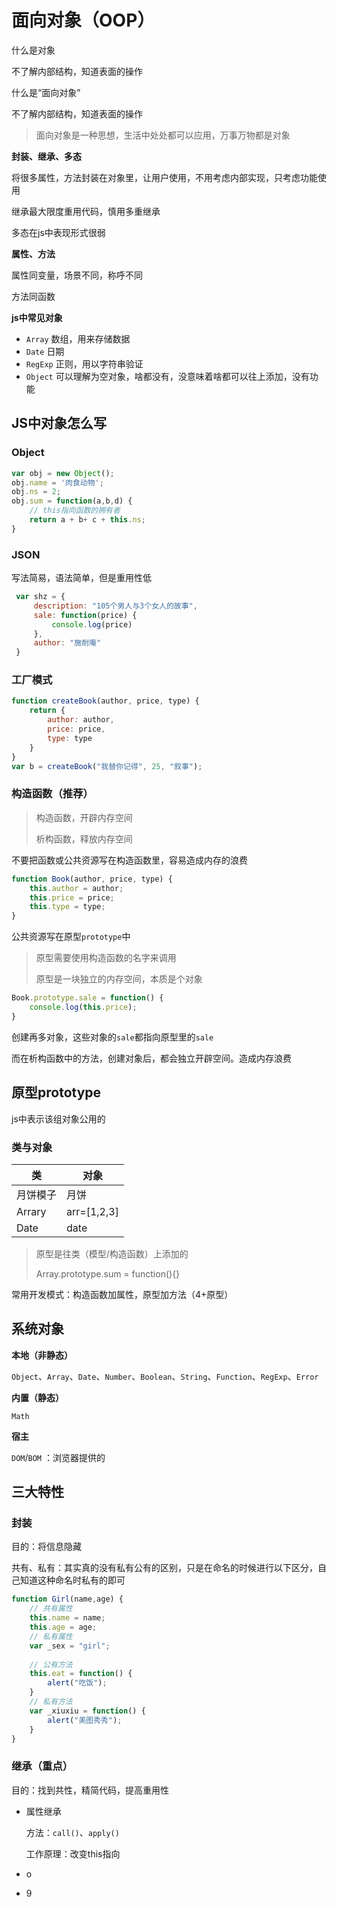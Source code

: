 # 面向对象（OOP）

什么是对象

不了解内部结构，知道表面的操作

什么是“面向对象”

不了解内部结构，知道表面的操作

> 面向对象是一种思想，生活中处处都可以应用，万事万物都是对象

**封装、继承、多态**

将很多属性，方法封装在对象里，让用户使用，不用考虑内部实现，只考虑功能使用

继承最大限度重用代码，慎用多重继承

多态在js中表现形式很弱

**属性、方法**

属性同变量，场景不同，称呼不同

方法同函数

**js中常见对象**

* `Array` 数组，用来存储数据
* `Date` 日期
* `RegExp` 正则，用以字符串验证
* `Object` 可以理解为空对象，啥都没有，没意味着啥都可以往上添加，没有功能



## JS中对象怎么写

### Object

```js
var obj = new Object();
obj.name = '肉食动物';
obj.ns = 2;
obj.sum = function(a,b,d) {
    // this指向函数的拥有者
    return a + b+ c + this.ns;
}
```

### JSON

写法简易，语法简单，但是重用性低

```js
 var shz = {
     description: "105个男人与3个女人的故事",
     sale: function(price) {
         console.log(price)
     },
     author: "施耐庵"
 }
```

### 工厂模式

```js
function createBook(author, price, type) {
    return {
        author: author,
        price: price,
        type: type
    }
}
var b = createBook("我替你记得", 25, "叙事");
```

### 构造函数（推荐）

> 构造函数，开辟内存空间
>
> 析构函数，释放内存空间

不要把函数或公共资源写在构造函数里，容易造成内存的浪费

```js
function Book(author, price, type) {
    this.author = author;
    this.price = price;
    this.type = type;
}
```

 公共资源写在原型`prototype`中

> 原型需要使用构造函数的名字来调用
>
> 原型是一块独立的内存空间，本质是个对象

```js
Book.prototype.sale = function() {
    console.log(this.price);
}
```

创建再多对象，这些对象的`sale`都指向原型里的`sale`

而在析构函数中的方法，创建对象后，都会独立开辟空间。造成内存浪费



## 原型prototype

js中表示该组对象公用的

### 类与对象

| 类       | 对象        |
| -------- | ----------- |
| 月饼模子 | 月饼        |
| Arrary   | arr=[1,2,3] |
| Date     | date        |

> 原型是往类（模型/构造函数）上添加的
>
> Array.prototype.sum = function(){}

常用开发模式：构造函数加属性，原型加方法（4+原型）



## 系统对象

**本地（非静态）**

`Object`、`Array`、`Date`、`Number`、`Boolean`、`String`、`Function`、`RegExp`、`Error`

**内置（静态）**

`Math`

**宿主**

`DOM`/`BOM` ：浏览器提供的



## 三大特性

### 封装

目的：将信息隐藏

共有、私有：其实真的没有私有公有的区别，只是在命名的时候进行以下区分，自己知道这种命名时私有的即可

```js
function Girl(name,age) {
    // 共有属性
    this.name = name;
    this.age = age;
    // 私有属性
    var _sex = "girl";
    
    // 公有方法
    this.eat = function() {
		alert("吃饭");
    }
    // 私有方法
    var _xiuxiu = function() {
        alert("美图秀秀");
    }
}
```

### 继承（重点）

目的：找到共性，精简代码，提高重用性

* 属性继承

  方法：`call()`、`apply()`

  工作原理：改变this指向

* o

* 9





















